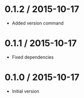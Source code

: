 
0.1.2 / 2015-10-17
==================

  * Added version command

0.1.1 / 2015-10-17
==================

  * Fixed dependencies

0.1.0 / 2015-10-17
==================

  * Initial version
